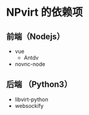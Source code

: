 # NPvirt 的依赖项

## 前端（Nodejs）
- vue
  - Antdv
- novnc-node

## 后端 （Python3）
- libvirt-python
- websockify
